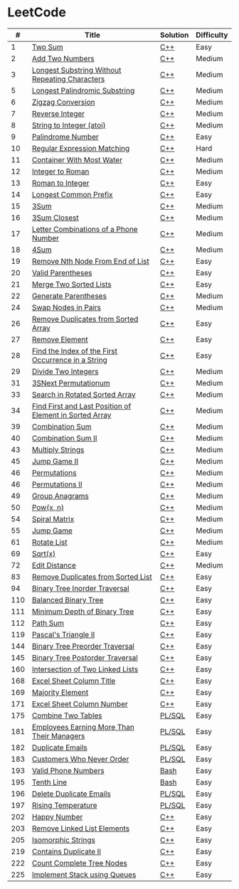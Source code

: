 # LeetCode


| # | Title | Solution | Difficulty |
|---| ----- | -------- | ---------- |
|1|[Two Sum](https://leetcode.com/problems/two-sum/)| [C++](./cpp/two-sum.cpp)|Easy|
|2|[Add Two Numbers](https://leetcode.com/problems/add-two-numbers/)| [C++](./cpp/add-two-numbers.cpp)|Medium|
|3|[Longest Substring Without Repeating Characters](https://leetcode.com/problems/longest-substring-without-repeating-characters/)| [C++](./cpp/longest-substring-without-repeating-characters.cpp)|Medium|
|5|[Longest Palindromic Substring](https://leetcode.com/problems/longest-palindromic-substring/)| [C++](./cpp/LongestPalindromicSubstring.cpp)|Medium|
|6|[Zigzag Conversion](https://leetcode.com/problems/zigzag-conversion/)| [C++](./cpp/zigzag-conversion.cpp)|Medium|
|7|[Reverse Integer](https://leetcode.com/problems/reverse-integer/)| [C++](./cpp/reverse-integer.cpp)|Medium|
|8|[String to Integer (atoi)](https://leetcode.com/problems/string-to-integer-atoi/)| [C++](./cpp/string-to-integer-atoi.cpp)|Medium|
|9|[Palindrome Number](https://leetcode.com/problems/palindrome-number/)| [C++](./cpp/palindrome-number.cpp)|Easy|
|10|[Regular Expression Matching](https://leetcode.com/problems/regular-expression-matching/)| [C++](./cpp/regular-expression-matching.cpp)|Hard|
|11|[Container With Most Water](https://leetcode.com/problems/container-with-most-water/)| [C++](./cpp/container-with-most-water.cpp)|Medium|
|12|[Integer to Roman](https://leetcode.com/problems/integer-to-roman/)| [C++](./cpp/integer-to-roman.cpp)|Medium|
|13|[Roman to Integer](https://leetcode.com/problems/roman-to-integer/)| [C++](./cpp/roman-to-integer.cpp)|Easy|
|14|[Longest Common Prefix](https://leetcode.com/problems/longest-common-prefix/)| [C++](./cpp/longest-common-prefix.cpp)|Easy|
|15|[3Sum](https://leetcode.com/problems/3sum/)| [C++](./cpp/3sum.cpp)|Medium|
|16|[3Sum Closest](https://leetcode.com/problems/3sum-closest/)| [C++](./cpp/3sum-closest.cpp)|Medium|
|17|[Letter Combinations of a Phone Number](https://leetcode.com/problems/letter-combinations-of-a-phone-number/)| [C++](./cpp/letter-combinations-of-a-phone-number.cpp)|Medium|
|18|[4Sum](https://leetcode.com/problems/4sum/)| [C++](./cpp/4sum.cpp)|Medium|
|19|[Remove Nth Node From End of List](https://leetcode.com/problems/remove-nth-node-from-end-of-list/)| [C++](./cpp/remove-nth-node-from-end-of-list.cpp)|Easy|
|20|[Valid Parentheses](https://leetcode.com/problems/valid-parentheses/)| [C++](./cpp/valid-parentheses.cpp)|Easy|
|21|[Merge Two Sorted Lists](https://leetcode.com/problems/merge-two-sorted-lists/)| [C++](./cpp/merge-two-sorted-lists.cpp)|Easy|
|22|[Generate Parentheses](https://leetcode.com/problems/generate-parentheses/)| [C++](./cpp/generate-parentheses.cpp)|Medium|
|24|[Swap Nodes in Pairs](https://leetcode.com/problems/swap-nodes-in-pairs/)| [C++](./cpp/swap-nodes-in-pairs.cpp)|Medium|
|26|[Remove Duplicates from Sorted Array](https://leetcode.com/problems/remove-duplicates-from-sorted-array/)| [C++](./cpp/remove-duplicates-from-sorted-array.cpp)|Easy|
|27|[Remove Element](https://leetcode.com/problems/remove-element/)| [C++](./cpp/remove-element.cpp)|Easy|
|28|[Find the Index of the First Occurrence in a String](https://leetcode.com/problems/find-the-index-of-the-first-occurrence-in-a-string/)| [C++](./cpp/find-the-index-of-the-first-occurrence-in-a-string.cpp)|Easy|
|29|[Divide Two Integers](https://leetcode.com/problems/divide-two-integers/)| [C++](./cpp/divide-two-integers.cpp)|Medium|
|31|[3SNext Permutationum](https://leetcode.com/problems/next-permutation/)| [C++](./cpp/next-permutation.cpp)|Medium|
|33|[Search in Rotated Sorted Array](https://leetcode.com/problems/search-in-rotated-sorted-array/)| [C++](./cpp/search-in-rotated-sorted-array.cpp)|Medium|
|34|[Find First and Last Position of Element in Sorted Array](https://leetcode.com/problems/find-first-and-last-position-of-element-in-sorted-array/)| [C++](./cpp/find-first-and-last-position-of-element-in-sorted-array.cpp)|Medium|
|39|[Combination Sum](https://leetcode.com/problems/combination-sum/)| [C++](./cpp/combination-sum.cpp)|Medium|
|40|[Combination Sum II](https://leetcode.com/problems/combination-sum-ii/)| [C++](./cpp/combination-sum-ii.cpp)|Medium|
|43|[Multiply Strings](https://leetcode.com/problems/multiply-strings/)| [C++](./cpp/multiply-strings.cpp)|Medium|
|45|[Jump Game II](https://leetcode.com/problems/jump-game-ii/)| [C++](./cpp/jump-game-ii.cpp)|Medium|
|46|[Permutations](https://leetcode.com/problems/permutations/)| [C++](./cpp/permutations.cpp)|Medium|
|46|[Permutations II](https://leetcode.com/problems/permutations-ii/)| [C++](./cpp/permutations-ii.cpp)|Medium|
|49|[Group Anagrams](https://leetcode.com/problems/group-anagrams/)| [C++](./cpp/group-anagrams.cpp)|Medium|
|50|[Pow(x, n)](https://leetcode.com/problems/powx-n/)| [C++](./cpp/powx-n.cpp)|Medium|
|54|[Spiral Matrix](https://leetcode.com/problems/spiral-matrix/)| [C++](./cpp/spiral-matrix.cpp)|Medium|
|55|[Jump Game](https://leetcode.com/problems/jump-game/)| [C++](./cpp/jump-game.cpp)|Medium|
|61|[Rotate List](https://leetcode.com/problems/rotate-list/)| [C++](./cpp/rotate-list.cpp)|Medium|
|69|[Sqrt(x)](https://leetcode.com/problems/sqrtx/)| [C++](./cpp/sqrtx.cpp)|Easy|
|72|[Edit Distance](https://leetcode.com/problems/edit-distance/)| [C++](./cpp/edit-distance.cpp)|Medium|
|83|[Remove Duplicates from Sorted List](https://leetcode.com/problems/remove-duplicates-from-sorted-list/)| [C++](./cpp/remove-duplicates-from-sorted-list.cpp)|Easy|
|94|[Binary Tree Inorder Traversal](https://leetcode.com/problems/binary-tree-inorder-traversal/)| [C++](./cpp/binary-tree-inorder-traversal.cpp)|Easy|
|110|[Balanced Binary Tree](https://leetcode.com/problems/balanced-binary-tree/)| [C++](./cpp/balanced-binary-tree.cpp)|Easy|
|111|[Minimum Depth of Binary Tree](https://leetcode.com/problems/minimum-depth-of-binary-tree/)| [C++](./cpp/minimum-depth-of-binary-tree.cpp)|Easy|
|112|[Path Sum](https://leetcode.com/problems/path-sum/)| [C++](./cpp/path-sum.cpp)|Easy|
|119|[Pascal's Triangle II](https://leetcode.com/problems/pascals-triangle-ii/)| [C++](./cpp/pascals-triangle-ii.cpp)|Easy|
|144|[Binary Tree Preorder Traversal](https://leetcode.com/problems/binary-tree-preorder-traversal/)| [C++](./cpp/binary-tree-preorder-traversal.cpp)|Easy|
|145|[Binary Tree Postorder Traversal](https://leetcode.com/problems/binary-tree-postorder-traversal/)| [C++](./cpp/binary-tree-postorder-traversal.cpp)|Easy|
|160|[Intersection of Two Linked Lists](https://leetcode.com/problems/intersection-of-two-linked-lists/)| [C++](./cpp/intersection-of-two-linked-lists.cpp)|Easy|
|168|[Excel Sheet Column Title](https://leetcode.com/problems/excel-sheet-column-title/)| [C++](./cpp/excel-sheet-column-title.cpp)|Easy|
|169|[Majority Element](https://leetcode.com/problems/majority-element/)| [C++](./cpp/majority-element.cpp)|Easy|
|171|[Excel Sheet Column Number](https://leetcode.com/problems/excel-sheet-column-number/)| [C++](./cpp/excel-sheet-column-number.cpp)|Easy|
|175|[Combine Two Tables](https://leetcode.com/problems/combine-two-tables/)| [PL/SQL](./sql/combine-two-tables.sql)|Easy|
|181|[Employees Earning More Than Their Managers](https://leetcode.com/problems/employees-earning-more-than-their-managers/)| [PL/SQL](./sql/employees-earning-more-than-their-managers.sql)|Easy|
|182|[Duplicate Emails](https://leetcode.com/problems/duplicate-emails/)| [PL/SQL](./sql/duplicate-emails.sql)|Easy|
|183|[Customers Who Never Order](https://leetcode.com/problems/customers-who-never-order/)| [PL/SQL](./sql/customers-who-never-order.sql)|Easy|
|193|[Valid Phone Numbers](https://leetcode.com/problems/valid-phone-numbers/)| [Bash](./sql/valid-phone-numbers.sh)|Easy|
|195|[Tenth Line](https://leetcode.com/problems/tenth-line/)| [Bash](./sql/tenth-line.sh)|Easy|
|196|[Delete Duplicate Emails](https://leetcode.com/problems/delete-duplicate-emails/)| [PL/SQL](./sql/delete-duplicate-emails.sql)|Easy|
|197|[Rising Temperature](https://leetcode.com/problems/rising-temperature/)| [PL/SQL](./sql/rising-temperature.sql)|Easy|
|202|[Happy Number](https://leetcode.com/problems/happy-number/)| [C++](./cpp/happy-number.cpp)|Easy|
|203|[Remove Linked List Elements](https://leetcode.com/problems/remove-linked-list-elements/)| [C++](./cpp/remove-linked-list-elements.cpp)|Easy|
|205|[Isomorphic Strings](https://leetcode.com/problems/isomorphic-strings/)| [C++](./cpp/isomorphic-strings.cpp)|Easy|
|219|[Contains Duplicate II](https://leetcode.com/problems/contains-duplicate-ii/)| [C++](./cpp/contains-duplicate-ii.cpp)|Easy|
|222|[Count Complete Tree Nodes](https://leetcode.com/problems/count-complete-tree-nodes/)| [C++](./cpp/count-complete-tree-nodes.cpp)|Easy|
|225|[Implement Stack using Queues](https://leetcode.com/problems/implement-stack-using-queues/)| [C++](./cpp/implement-stack-using-queues.cpp)|Easy|